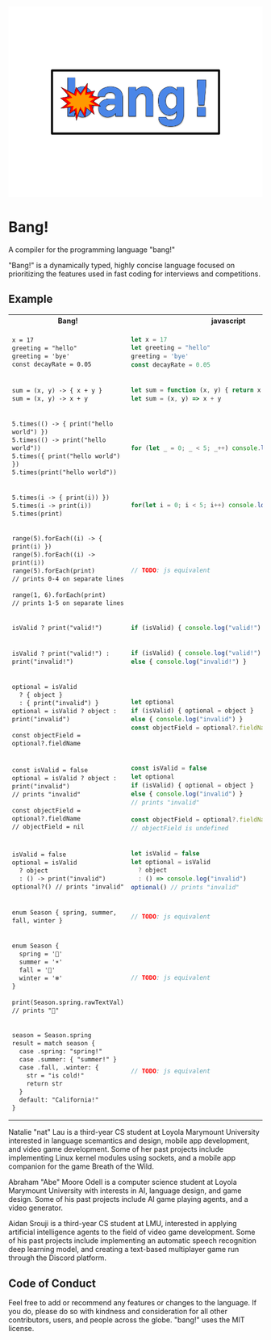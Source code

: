 ![a logo for the programming language bang!, it is big blue bubble letters with a small cartoon explosion coming from the b](docs/logo.png "Logo")

# Bang!

A compiler for the programming language "bang!"

"Bang!" is a dynamically typed, highly concise language focused on prioritizing the features used in fast coding for interviews and competitions.

## Example

<table>
<tr>
<th>Bang!</th>
<th>javascript</th>
</tr>
<tr>
<td>

```
x = 17
greeting = "hello"
greeting = 'bye'
const decayRate = 0.05
```

</td>
<td>

```javascript
let x = 17
let greeting = "hello"
greeting = 'bye'
const decayRate = 0.05
```

</td>
</tr>
<tr></tr>
<tr>
<td>

```
sum = (x, y) -> { x + y }
sum = (x, y) -> x + y
```

</td>
<td>

```javascript
let sum = function (x, y) { return x + y }
let sum = (x, y) => x + y
```

</td>
</tr>
<tr></tr>
<tr>
<td>

```
5.times(() -> { print("hello world") })
5.times(() -> print("hello world"))
5.times({ print("hello world") })
5.times(print("hello world"))
```

</td>
<td>

```javascript
for (let _ = 0; _ < 5; _++) console.log("hello world")
```

</td>
</tr>
<tr></tr>
<tr>
<td>

```
5.times(i -> { print(i)) })
5.times(i -> print(i))
5.times(print)
```

</td>
<td>

```javascript
for(let i = 0; i < 5; i++) console.log(i)
```

</td>
</tr>
<tr></tr>
<tr>
<td>

```
range(5).forEach((i) -> { print(i) })
range(5).forEach((i) -> print(i))
range(5).forEach(print)
// prints 0-4 on separate lines

range(1, 6).forEach(print)
// prints 1-5 on separate lines
```

</td>
<td>

```javascript
// TODO: js equivalent
```

</td>
</tr>
<tr></tr>
<tr>
<td>

```
isValid ? print("valid!")
```

</td>
<td>

```javascript
if (isValid) { console.log("valid!") }
```

</td>
</tr>
<tr></tr>
<tr>
<td>

```
isValid ? print("valid!") : print("invalid!")
```

</td>
<td>

```javascript
if (isValid) { console.log("valid!") }
else { console.log("invalid!") }
```

</td>
</tr>
<tr></tr>
<tr>
<td>

```
optional = isValid
  ? { object }
  : { print("invalid") }
optional = isValid ? object : print("invalid")

const objectField = optional?.fieldName
```

</td>
<td>

```javascript
let optional
if (isValid) { optional = object }
else { console.log("invalid") }
const objectField = optional?.fieldName
```

</td>
</tr>
<tr></tr>
<tr>
<td>

```
const isValid = false
optional = isValid ? object : print("invalid")
// prints "invalid"

const objectField = optional?.fieldName
// objectField = nil
```

</td>
<td>

```javascript
const isValid = false
let optional
if (isValid) { optional = object }
else { console.log("invalid") }
// prints "invalid"

const objectField = optional?.fieldName
// objectField is undefined
```

</td>
</tr>
<tr></tr>
<tr>
<td>

```
isValid = false
optional = isValid
  ? object
  : () -> print("invalid")
optional?() // prints "invalid"
```

</td>
<td>

```javascript
let isValid = false
let optional = isValid
  ? object
  : () => console.log("invalid")
optional() // prints "invalid"
```

</td>
</tr>
<tr></tr>
<tr>
<td>

```
enum Season { spring, summer, fall, winter }
```

</td>
<td>

```javascript
// TODO: js equivalent
```

</td>
</tr>
<tr></tr>
<tr>
<td>

```
enum Season { 
  spring = '🌷'
  summer = '☀️'
  fall = '🍁'
  winter = '❄️'
}

print(Season.spring.rawTextVal) 
// prints "🌷"
```

</td>
<td>

```javascript
// TODO: js equivalent
```

</td>
</tr>
<tr></tr>
<tr>
<td>

```
season = Season.spring
result = match season {
  case .spring: "spring!"
  case .summer: { "summer!" }
  case .fall, .winter: {
    str = "is cold!"
    return str
  }
  default: "California!"
}
```

</td>
<td>

```javascript
// TODO: js equivalent
```

</td>
</tr>
</table>

Natalie "nat" Lau is a third-year CS student at Loyola Marymount University interested in language scemantics and design, mobile app development, and video game development. Some of her past projects include implementing Linux kernel modules using sockets, and a mobile app companion for the game Breath of the Wild.

Abraham "Abe" Moore Odell is a computer science student at Loyola Marymount University with interests in AI, language design, and game design. Some of his past projects include AI game playing agents, and a video generator.

Aidan Srouji is a third-year CS student at LMU, interested in applying artificial intelligence agents to the field of video game development. Some of his past projects include implementing an automatic speech recognition deep learning model, and creating a text-based multiplayer game run through the Discord platform.

## Code of Conduct

Feel free to add or recommend any features or changes to the language. If you do, please do so with kindness and consideration for all other contributors, users, and people across the globe. "bang!" uses the MIT license.
